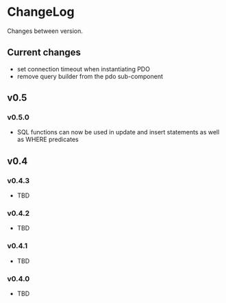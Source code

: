 # ChangeLog

Changes between version.

## Current changes

* set connection timeout when instantiating PDO
* remove query builder from the pdo sub-component

## v0.5

### v0.5.0

* SQL functions can now be used in update and insert statements as well as WHERE
predicates

## v0.4

### v0.4.3

* TBD

### v0.4.2

* TBD

### v0.4.1

* TBD

### v0.4.0

* TBD
